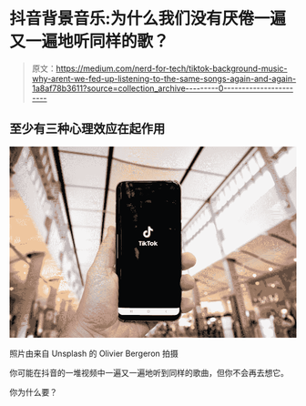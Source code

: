# 抖音背景音乐:为什么我们没有厌倦一遍又一遍地听同样的歌？

> 原文：<https://medium.com/nerd-for-tech/tiktok-background-music-why-arent-we-fed-up-listening-to-the-same-songs-again-and-again-1a8af78b3611?source=collection_archive---------0----------------------->

## 至少有三种心理效应在起作用

![](img/cbbf9a5711f3f6c32641cadc3a51173d.png)

照片由来自 Unsplash 的 Olivier Bergeron 拍摄

你可能在抖音的一堆视频中一遍又一遍地听到同样的歌曲，但你不会再去想它。

你为什么要？
